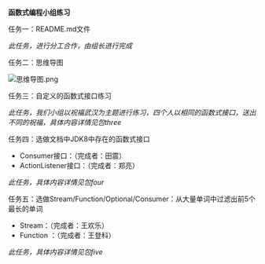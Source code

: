 **函数式编程小组练习**

任务一：README.md文件

 _此任务，进行分工合作，由组长进行完成_
          
任务二：思维导图

![思维导图.png](https://upload-images.jianshu.io/upload_images/14271572-6d8ec32f5fe57b98.png?imageMogr2/auto-orient/strip%7CimageView2/2/w/1240)

任务三：自定义的函数式接口练习

 _此任务，我们小组以祝福武汉为主题进行练习，四个人以相同的函数式接口，送出不同的祝福，具体内容详情见包three_

任务四：选做文档中JDK8中存在的函数式接口
 * Consumer接口：（完成者：田震）
 * ActionListener接口：（完成者：郑亮）
 
_此任务，具体内容详情见包four_

任务五：选做Stream/Function/Optional/Consumer：从大量单词中过滤出前5个最长的单词
* Stream：（完成者：王欢乐）
* Function ：（完成者：王登科）

_此任务，具体内容详情见包five_
